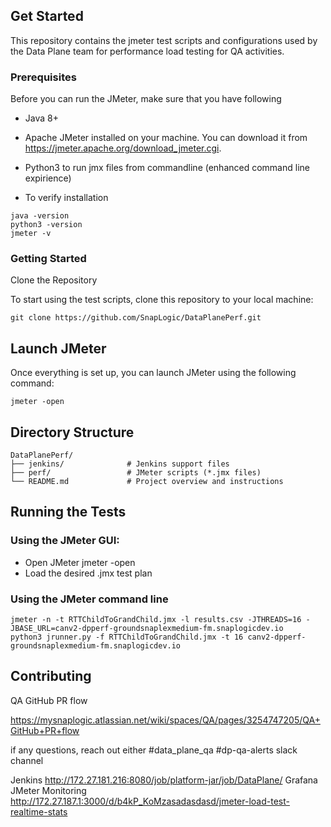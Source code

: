 ## Get Started
This repository contains the jmeter test scripts and configurations used by the Data Plane team for performance load testing for QA activities. 

### Prerequisites
Before you can run the JMeter, make sure that you have following
- Java 8+
- Apache JMeter installed on your machine. You can download it from https://jmeter.apache.org/download_jmeter.cgi.
- Python3 to run jmx files from commandline (enhanced command line expirience)

- To verify installation
```
java -version
python3 -version
jmeter -v
```

### Getting Started

Clone the Repository

To start using the test scripts, clone this repository to your local machine:
```
git clone https://github.com/SnapLogic/DataPlanePerf.git
```

## Launch JMeter
Once everything is set up, you can launch JMeter using the following command:
```
jmeter -open
```


## Directory Structure

```
DataPlanePerf/
├── jenkins/              # Jenkins support files
├── perf/                 # JMeter scripts (*.jmx files)
└── README.md             # Project overview and instructions
```


## Running the Tests

### Using the JMeter GUI:
* Open JMeter jmeter -open
* Load the desired .jmx test plan

### Using the JMeter command line
```
jmeter -n -t RTTChildToGrandChild.jmx -l results.csv -JTHREADS=16 -JBASE_URL=canv2-dpperf-groundsnaplexmedium-fm.snaplogicdev.io
python3 jrunner.py -f RTTChildToGrandChild.jmx -t 16 canv2-dpperf-groundsnaplexmedium-fm.snaplogicdev.io
```


## Contributing
QA GitHub PR flow

https://mysnaplogic.atlassian.net/wiki/spaces/QA/pages/3254747205/QA+GitHub+PR+flow

if any questions, reach out either #data_plane_qa #dp-qa-alerts slack channel


Jenkins http://172.27.181.216:8080/job/platform-jar/job/DataPlane/
Grafana JMeter Monitoring http://172.27.187.1:3000/d/b4kP_KoMzasadasdasd/jmeter-load-test-realtime-stats
